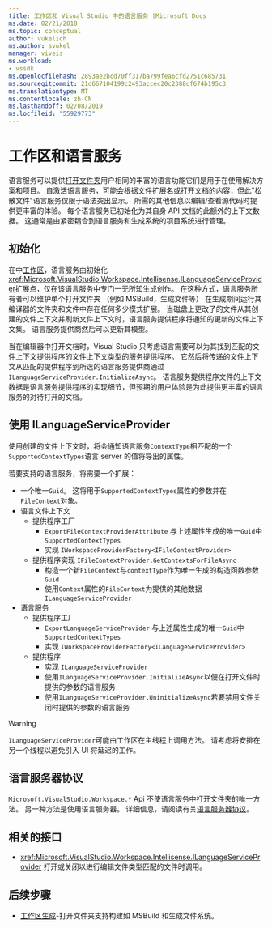 ```yaml
---
title: 工作区和 Visual Studio 中的语言服务 |Microsoft Docs
ms.date: 02/21/2018
ms.topic: conceptual
author: vukelich
ms.author: svukel
manager: viveis
ms.workload:
- vssdk
ms.openlocfilehash: 2893ae2bcd70ff317ba799fea6cfd2751c685731
ms.sourcegitcommit: 21d667104199c2493accec20c2388cf674b195c3
ms.translationtype: MT
ms.contentlocale: zh-CN
ms.lasthandoff: 02/08/2019
ms.locfileid: "55929773"
---
```

# <a name="workspaces-and-language-services"></a>工作区和语言服务

语言服务可以提供[打开文件夹](../ide/develop-code-in-visual-studio-without-projects-or-solutions.md)用户相同的丰富的语言功能它们是用于在使用解决方案和项目。 自激活语言服务，可能会根据文件扩展名或打开文档的内容，但此"松散文件"语言服务仅限于语法突出显示。 所需的其他信息以编辑/查看源代码时提供更丰富的体验。 每个语言服务已初始化为其自身 API 文档的此额外的上下文数据。 这通常是由紧密耦合到语言服务和生成系统的项目系统进行管理。

## <a name="initialization"></a>初始化

在中[工作区](workspaces.md)，语言服务由初始化<xref:Microsoft.VisualStudio.Workspace.Intellisense.ILanguageServiceProvider>扩展点，仅在该语言服务中专门一无所知生成创作。 在这种方式，语言服务所有者可以维护单个打开文件夹 （例如 MSBuild，生成文件等） 在生成期间运行其编译器的文件夹和文件中存在任何多少模式扩展。 当磁盘上更改了的文件从其创建的文件上下文并刷新文件上下文时，语言服务提供程序将通知的更新的文件上下文集。 语言服务提供商然后可以更新其模型。

当在编辑器中打开文档时，Visual Studio 只考虑语言需要可以为其找到匹配的文件上下文提供程序的文件上下文类型的服务提供程序。 它然后将传递的文件上下文从匹配的提供程序到所选的语言服务提供商通过`ILanguageServiceProvider.InitializeAsync`。 语言服务提供程序文件的上下文数据是语言服务提供程序的实现细节，但预期的用户体验是为此提供更丰富的语言服务的对待打开的文档。

## <a name="using-ilanguageserviceprovider"></a>使用 ILanguageServiceProvider

使用创建的文件上下文时，将会通知语言服务`ContextType`相匹配的一个`SupportedContextTypes`语言 server 的值将导出的属性。

若要支持的语言服务，将需要一个扩展：

- 一个唯一`Guid`。 这将用于`SupportedContextTypes`属性的参数并在`FileContext`对象。
- 语言文件上下文
  - 提供程序工厂
    - `ExportFileContextProviderAttribute` 与上述属性生成的唯一`Guid`中 `SupportedContextTypes`
    - 实现 `IWorkspaceProviderFactory<IFileContextProvider>`
  - 提供程序实现 `IFileContextProvider.GetContextsForFileAsync`
    - 构造一个新`FileContext`与`contextType`作为唯一生成的构造函数参数 `Guid`
    - 使用`Context`属性的`FileContext`为提供的其他数据 `ILanguageServiceProvider`
- 语言服务
  - 提供程序工厂
    - `ExportLanguageServiceProvider` 与上述属性生成的唯一`Guid`中 `SupportedContextTypes`
    - 实现 `IWorkspaceProviderFactory<ILanguageServiceProvider>`
  - 提供程序
    - 实现 `ILanguageServiceProvider`
    - 使用`ILanguageServiceProvider.InitializeAsync`以便在打开文件时提供的参数的语言服务
    - 使用`ILanguageServiceProvider.UninitializeAsync`若要禁用文件关闭时提供的参数的语言服务

>[!WARNING]
>`ILanguageServiceProvider`可能由工作区在主线程上调用方法。 请考虑将安排在另一个线程以避免引入 UI 将延迟的工作。

## <a name="language-server-protocol"></a>语言服务器协议

`Microsoft.VisualStudio.Workspace.*` Api 不使语言服务中打开文件夹的唯一方法。 另一种方法是使用语言服务器。 详细信息，请阅读有关[语言服务器协议](language-server-protocol.md)。

## <a name="related-interfaces"></a>相关的接口

- <xref:Microsoft.VisualStudio.Workspace.Intellisense.ILanguageServiceProvider> 打开或关闭以进行编辑文件类型匹配的文件时调用。

## <a name="next-steps"></a>后续步骤

* [工作区生成](workspace-build.md)-打开文件夹支持构建如 MSBuild 和生成文件系统。
